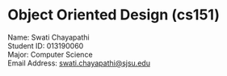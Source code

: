 # Object Oriented Design (cs151)
Name: Swati Chayapathi  
Student ID: 013190060  
Major: Computer Science  
Email Address: swati.chayapathi@sjsu.edu 
